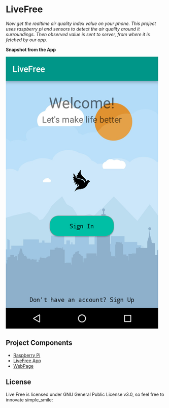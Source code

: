 # LiveFree

*Now get the realtime air quality index value on your phone. This project uses raspberry pi and sensors to detect the air quality around it surroundings. Then observed value is sent to server, from where it is fetched by our app.*

**Snapshot from the App**

![My image](/Snapshots/main.png)

## Project Components

- [Raspberry Pi](/PiScript)
- [LiveFree App](/LiveFreeApp)
- [WebPage](/Website)

## License

Live Free is licensed under GNU General Public License v3.0, so feel free to innovate simple_smile:
